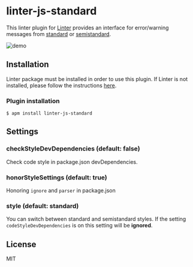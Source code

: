linter-js-standard
=========================

This linter plugin for [Linter](https://github.com/AtomLinter/Linter) provides an interface for error/warning messages from [standard](https://github.com/feross/standard) or [semistandard](https://github.com/Flet/semistandard).

![demo](https://cloud.githubusercontent.com/assets/6867996/8457085/4bd7575e-2007-11e5-9762-e3f942b78232.gif)

## Installation
Linter package must be installed in order to use this plugin. If Linter is not installed, please follow the instructions [here](https://github.com/AtomLinter/Linter).

### Plugin installation
```
$ apm install linter-js-standard
```

## Settings

### checkStyleDevDependencies (default: false)
Check code style in package.json devDependencies.

### honorStyleSettings (default: true)
Honoring `ignore` and `parser` in package.json

### style (default: standard)
You can switch between standard and semistandard styles.
If the setting `codeStyleDevDependencies` is on this setting will be **ignored**.

## License
MIT
